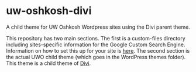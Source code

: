 # uw-oshkosh-divi
A child theme for UW Oshkosh Wordpress sites using the Divi parent theme.

This repository has two main sections.
The first is a custom-files directory including sites-specific information for the Google Custom Search Engine. Information on how to set this up for your site is <a href="https://kb.uwosh.edu/internal/page.php?id=56354">here</a>.
The second section is the actual UWO child theme (which goes in the WordPress themes folder). This theme is a child theme of <a href="http://www.elegantthemes.com/gallery/divi/">Divi</a>.
